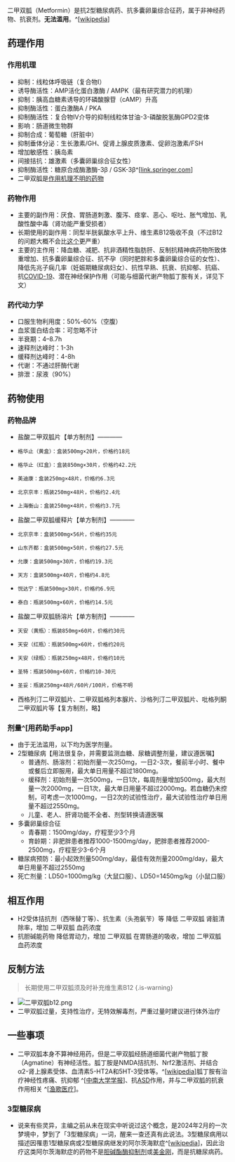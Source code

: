 ﻿二甲双胍（Metformin）是抗2型糖尿病药、抗多囊卵巢综合征药，属于非神经药物、抗衰剂。**无法滥用**。^[[wikipedia](https://en.wikipedia.org/wiki/Metformin)]
## 药理作用
### 作用机理
- 抑制：线粒体呼吸链（复合物I）
- 诱导酶活性：AMP活化蛋白激酶 / AMPK（最有研究潜力的机理）
- 抑制：胰高血糖素诱导的环磷酸腺苷（cAMP）升高
- 抑制酶活性：蛋白激酶A / PKA
- 抑制酶活性：复合物IV介导的抑制线粒体甘油-3-磷酸脱氢酶GPD2变体
- 影响：肠道微生物群
- 抑制合成：葡萄糖（肝脏中）
- 抑制垂体分泌：生长激素/GH、促肾上腺皮质激素、促卵泡激素/FSH
- 增加敏感性：胰岛素
- 间接拮抗：雄激素（多囊卵巢综合征女性）
- 抑制酶活性：糖原合成酶激酶-3β / GSK-3β^[[link.springer.com](https://link.springer.com/article/10.1007/s12035-024-04003-z#Sec12)]
- 二甲双胍是[作用机理不明的药物](https://overspeed.wiki/%E7%B4%A2%E5%BC%95/#%E4%BD%9C%E7%94%A8%E6%9C%BA%E7%90%86%E4%B8%8D%E6%98%8E%E7%9A%84%E8%8D%AF%E7%89%A9%E7%B4%A2%E5%BC%95-1)
### 药物作用
- 主要的副作用：厌食、胃肠道刺激、腹泻、痉挛、恶心、呕吐、胀气增加、乳酸性酸中毒（肾功能严重受损者）
- 长期使用的副作用：同型半胱氨酸水平上升、维生素B12吸收不良（不过B12的问题大概不会比[这个](https://en.wikipedia.org/wiki/Nitrous_oxide)更严重）
- 主要的主作用：降血糖、减肥、抗非酒精性脂肪肝、反制抗精神病药物所致体重增加、抗多囊卵巢综合征、抗不孕（同时肥胖和多囊卵巢综合征的女性）、降低先兆子痫几率（妊娠期糖尿病妇女）、抗性早熟、抗衰、抗抑郁、抗癌、抗[COVID-19](https://en.wikipedia.org/wiki/COVID-19)、潜在神经保护作用（可能与细菌代谢产物胍丁胺有关，详见下文）
### 药代动力学
- 口服生物利用度：50%-60%（空腹）
- 血浆蛋白结合率：可忽略不计
- 半衰期：4–8.7h
- 速释剂达峰时：1-3h
- 缓释剂达峰时：4-8h
- 代谢：不通过肝酶代谢
- 排泄：尿液（90%）
## 药物使用
### 药物品牌
- 盐酸二甲双胍片【单方制剂】————
-     格华止（黄盒）：盒装500mg×20片，价格约18元
-     格华止（红盒）：盒装850mg×30片，价格约42.2元
-     美迪康：盒装250mg×48片，价格约6.3元
-     北京京丰：瓶装250mg×48片，价格约2.4元
-     上海衡山：盒装250mg×48片，价格约3.7元
- 盐酸二甲双胍缓释片【单方制剂】————
-     北京京丰：盒装500mg×56片，价格约35元
-     山东齐都：盒装500mg×50片，价格约27.5元
-     允康：盒装500mg×30片，价格约19.3元
-     天方：盒装500mg×40片，价格约4.8元
-     悦达宁：瓶装500mg×30片，价格约6.9元
-     泰白：瓶装500mg×60片，价格约14.5元
- 盐酸二甲双胍肠溶片【单方制剂】————
-     天安（黄瓶）：瓶装850mg×60片，价格约30元
-     天安（红瓶）：瓶装500mg×60片，价格约20元
-     天安（绿瓶）：瓶装250mg×48片，价格约10元
-     圣特：瓶装500mg×60片，价格约10-30元
-     圣妥：瓶装250mg×48片/60片/100片，价格不明
- 西格列汀二甲双胍片、二甲双胍格列本脲片、沙格列汀二甲双胍片、吡格列酮二甲双胍片等【复方制剂，略】
### 剂量^[用药助手app]
- 由于无法滥用，以下均为医学剂量。
- 2型糖尿病【用法很复杂，并需要监测血糖、尿糖调整剂量，建议遵医嘱】
  - 普通剂、肠溶剂：初始剂量一次250mg，一日2-3次，餐前半小时、餐中或餐后立即服用，最大单日用量不超过1800mg。
  - 缓释剂：初始剂量一次500mg，一日1次，每周剂量增加500mg，最大剂量一次2000mg，一日1次，最大单日用量不超过2000mg。若血糖仍未控制，可考虑一次1000mg，一日2次的试验性治疗，最大试验性治疗单日用量不超过2550mg。
  - 儿童、老人、肝肾功能不全者、剂型转换请遵医嘱
- 多囊卵巢综合征
  - 青春期：1500mg/day，疗程至少3个月
  - 育龄期：非肥胖患者推荐1000-1500mg/day，肥胖患者推荐2000-2500mg，疗程至少3-6个月
- 糖尿病预防：最小起效剂量500mg/day，最佳有效剂量2000mg/day，最大单日用量不超过2550mg
- 死亡剂量：LD50=1000mg/kg（大鼠口服）、LD50=1450mg/kg（小鼠口服）
## 相互作用
- H2受体拮抗剂（西咪替丁等）、抗生素（头孢氨苄）等 降低 二甲双胍 肾脏清除率，增加 二甲双胍 血药浓度
- 抗胆碱能药物 降低胃动力，增加 二甲双胍 在胃肠道的吸收，增加 二甲双胍 血药浓度
## 反制方法
> 长期使用二甲双胍须及时补充维生素B12
{.is-warning}
- ![二甲双胍b12.png](/imgs/二甲双胍b12.png)
- 二甲双胍过量，支持性治疗，无特效解毒剂，严重过量时建议进行体外治疗
## 一些事项
- 二甲双胍本身不算神经用药，但是二甲双胍经肠道细菌代谢产物胍丁胺（Agmatine）有神经活性。胍丁胺是NMDA拮抗剂、Nrf2激活剂、并结合α2-肾上腺素受体、血清素5-HT2A和5HT-3受体等。^[[wikipedia](https://en.wikipedia.org/wiki/Agmatine)]胍丁胺有治疗神经性疼痛、抗抑郁 ^[[中南大学学报](https://www.ncbi.nlm.nih.gov/pmc/articles/PMC10929974/)]、抗[ASD](/psychiatry/ASD)作用，并与二甲双胍的抗衰作用相关 ^[[渔歌医疗](https://m.yuge.com/news/35203621)]。
### 3型糖尿病
- 说来有些灵异，主编之前从未在现实中听说过这个概念，是2024年2月的一次梦境中，梦到了「3型糖尿病」一词，醒来一查还真有此说法。3型糖尿病用以描述因罹患1型糖尿病或2型糖尿病继发的阿尔茨海默症^[[wikipedia](https://en.wikipedia.org/wiki/Type_3_diabetes)]，因此治疗这类阿尔茨海默症的药物不是[胆碱酯酶抑制剂](/drug/ChEI/)或[美金刚](/drug/MMT/)，而是抗糖尿病药。

